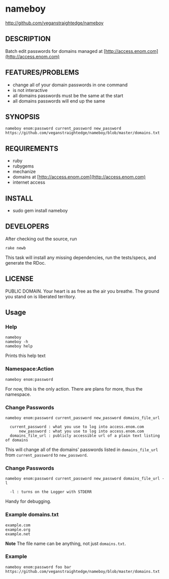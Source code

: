 # nameboy

http://github.com/veganstraightedge/nameboy

## DESCRIPTION

Batch edit passwords for domains managed at
[http://access.enom.com](http://access.enom.com)

## FEATURES/PROBLEMS

* change all of your domain passwords in one command
* is not interactive
* all domains passwords must be the same at the start
* all domains passwords will end up the same

## SYNOPSIS

    nameboy enom:password current_password new_password https://github.com/veganstraightedge/nameboy/blob/master/domains.txt

## REQUIREMENTS

* ruby
* rubygems
* mechanize
* domains at [http://access.enom.com](http://access.enom.com)
* internet access

## INSTALL

* sudo gem install nameboy

## DEVELOPERS

After checking out the source, run

    rake newb

This task will install any missing dependencies, run the tests/specs,
and generate the RDoc.

## LICENSE

PUBLIC DOMAIN.
Your heart is as free as the air you breathe.
The ground you stand on is liberated territory.

## Usage

### Help

    nameboy
    nameboy -h
    nameboy help

Prints this help text

### Namespace:Action

    nameboy enom:password

For now, this is the only action.
There are plans for more, thus the namespace.

### Change Passwords

    nameboy enom:password current_password new_password domains_file_url

      current_password : what you use to log into access.enom.com
          new_password : what you use to log into access.enom.com
      domains_file_url : publicly accessible url of a plain text listing of domains

This will change all of the domains' passwords listed in `domains_file_url`
from `current_password` to `new_password`.

### Change Passwords

    nameboy enom:password current_password new_password domains_file_url -l

      -l : turns on the Logger with STDERR

Handy for debugging.

### Example domains.txt

    example.com
    example.org
    example.net

**Note** The file name can be anything, not just `domains.txt`.

### Example

    nameboy enom:password foo bar https://github.com/veganstraightedge/nameboy/blob/master/domains.txt
